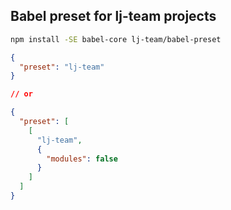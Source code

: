 ## Babel preset for lj-team projects

```bash
npm install -SE babel-core lj-team/babel-preset
```

```json
{
  "preset": "lj-team"
}

// or

{
  "preset": [
    [
      "lj-team",
      {
        "modules": false
      }
    ]
  ]
}
```

